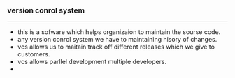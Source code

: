 ### version conrol system
-------------------------------
* this is a sofware which helps organizaion to maintain the sourse code.
* any version conrol system we have to maintaining hisory of changes.
* vcs allows us to maitain track off different releases which we give to 
  customers.
* vcs allows parllel development multiple developers.
* 